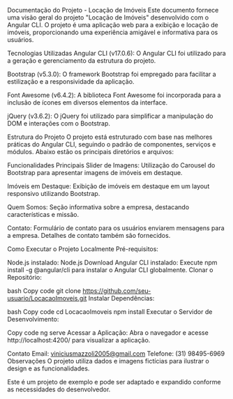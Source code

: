 Documentação do Projeto - Locação de Imóveis
Este documento fornece uma visão geral do projeto "Locação de Imóveis" desenvolvido com o Angular CLI. O projeto é uma aplicação web para a exibição e locação de imóveis, proporcionando uma experiência amigável e informativa para os usuários.

Tecnologias Utilizadas
Angular CLI (v17.0.6): O Angular CLI foi utilizado para a geração e gerenciamento da estrutura do projeto.

Bootstrap (v5.3.0): O framework Bootstrap foi empregado para facilitar a estilização e a responsividade da aplicação.

Font Awesome (v6.4.2): A biblioteca Font Awesome foi incorporada para a inclusão de ícones em diversos elementos da interface.

jQuery (v3.6.2): O jQuery foi utilizado para simplificar a manipulação do DOM e interações com o Bootstrap.

Estrutura do Projeto
O projeto está estruturado com base nas melhores práticas do Angular CLI, seguindo o padrão de componentes, serviços e módulos. Abaixo estão os principais diretórios e arquivos:

Funcionalidades Principais
Slider de Imagens: Utilização do Carousel do Bootstrap para apresentar imagens de imóveis em destaque.

Imóveis em Destaque: Exibição de imóveis em destaque em um layout responsivo utilizando Bootstrap.

Quem Somos: Seção informativa sobre a empresa, destacando características e missão.

Contato: Formulário de contato para os usuários enviarem mensagens para a empresa. Detalhes de contato também são fornecidos.

Como Executar o Projeto Localmente
Pré-requisitos:

Node.js instalado: Node.js Download
Angular CLI instalado: Execute npm install -g @angular/cli para instalar o Angular CLI globalmente.
Clonar o Repositório:

bash
Copy code
git clone https://github.com/seu-usuario/LocacaoImoveis.git
Instalar Dependências:

bash
Copy code
cd LocacaoImoveis
npm install
Executar o Servidor de Desenvolvimento:

Copy code
ng serve
Acessar a Aplicação:
Abra o navegador e acesse http://localhost:4200/ para visualizar a aplicação.

Contato
Email: viniciusmazzoli2005@gmail.com
Telefone: (31) 98495-6969
Observações
O projeto utiliza dados e imagens fictícias para ilustrar o design e as funcionalidades.

Este é um projeto de exemplo e pode ser adaptado e expandido conforme as necessidades do desenvolvedor.
